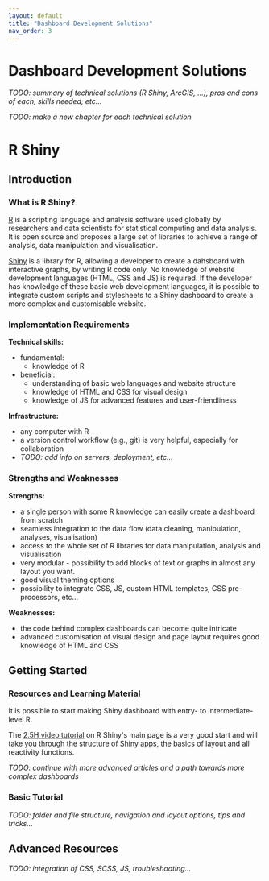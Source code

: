 ```yaml
---
layout: default
title: "Dashboard Development Solutions"
nav_order: 3
---
```


# Dashboard Development Solutions

_TODO: summary of technical solutions (R Shiny, ArcGIS, ...), pros and cons of each, skills needed, etc..._

_TODO: make a new chapter for each technical solution_

# R Shiny

## Introduction

### What is R Shiny?

[R](https://cran.r-project.org/) is a scripting language and analysis software used globally by researchers and data scientists for statistical computing and data analysis.  It is open source and proposes a large set of libraries to achieve a range of analysis, data manipulation and visualisation.

[Shiny](https://shiny.rstudio.com/) is a library for R, allowing a developer to create a dahsboard with interactive graphs, by writing R code only. No knowledge of website development languages (HTML, CSS and JS) is required. If the developer has knowledge of these basic web development languages, it is possible to integrate custom scripts and stylesheets to a Shiny dashboard to create a more complex and customisable website.

### Implementation Requirements

**Technical skills:**

- fundamental:
  - knowledge of R
- beneficial:
  - understanding of basic web languages and website structure
  - knowledge of HTML and CSS for visual design
  - knowledge of JS for advanced features and user-friendliness

**Infrastructure:**

- any computer with R
- a version control workflow (e.g., git) is very helpful, especially for collaboration
- _TODO: add info on servers, deployment, etc..._

### Strengths and Weaknesses

**Strengths:**

- a single person with some R knowledge can easily create a dashboard from scratch
- seamless integration to the data flow (data cleaning, manipulation, analyses, visualisation)
- access to the whole set of R libraries for data manipulation, analysis and visualisation
- very modular - possibility to add blocks of text or graphs in almost any layout you want.
- good visual theming options
- possibility to integrate CSS, JS, custom HTML templates, CSS pre-processors, etc...

**Weaknesses:**

- the code behind complex dashboards can become quite intricate
- advanced customisation of visual design and page layout requires good knowledge of HTML and CSS

## Getting Started

### Resources and Learning Material

It is possible to start making Shiny dashboard with entry- to intermediate-level R.

The [2.5H video tutorial](https://shiny.rstudio.com/tutorial/) on R Shiny's main page is a very good start and will take you through the structure of Shiny apps, the basics of layout and all reactivity functions.

_TODO: continue with more advanced articles and a path towards more complex dashboards_

### Basic Tutorial

_TODO: folder and file structure, navigation and layout options, tips and tricks..._

## Advanced Resources

_TODO: integration of CSS, SCSS, JS, troubleshooting..._
